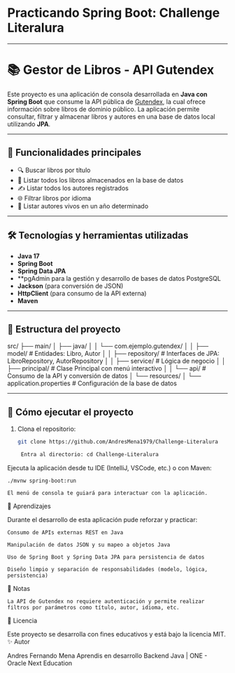 
# Practicando Spring Boot: Challenge Literalura
---

# 📚 Gestor de Libros - API Gutendex

Este proyecto es una aplicación de consola desarrollada en **Java con Spring Boot** que consume la API pública de [Gutendex](https://gutendex.com/), la cual ofrece información sobre libros de dominio público. La aplicación permite consultar, filtrar y almacenar libros y autores en una base de datos local utilizando **JPA**.

---

## 🚀 Funcionalidades principales

- 🔍 Buscar libros por título
- 📄 Listar todos los libros almacenados en la base de datos
- ✍️ Listar todos los autores registrados
- 🌐 Filtrar libros por idioma
- 👤 Listar autores vivos en un año determinado

---

## 🛠️ Tecnologías y herramientas utilizadas

- **Java 17**
- **Spring Boot**
- **Spring Data JPA**
- **pgAdmin para la gestión y desarrollo de bases de datos PostgreSQL
- **Jackson** (para conversión de JSON)
- **HttpClient** (para consumo de la API externa)
- **Maven**

---

## 🧱 Estructura del proyecto

src/
├── main/
│ ├── java/
│ │ └── com.ejemplo.gutendex/
│ │ ├── model/ # Entidades: Libro, Autor
│ │ ├── repository/ # Interfaces de JPA: LibroRepository, AutorRepository
│ │ ├── service/ # Lógica de negocio
│ │ ├── principal/ # Clase Principal con menú interactivo
│ │ └── api/ # Consumo de la API y conversión de datos
│ └── resources/
│ └── application.properties # Configuración de la base de datos


---

## 🧪 Cómo ejecutar el proyecto

1. Clona el repositorio:
   ```bash
   git clone https://github.com/AndresMena1979/Challenge-Literalura

    Entra al directorio: cd Challenge-Literalura


Ejecuta la aplicación desde tu IDE (IntelliJ, VSCode, etc.) o con Maven:

    ./mvnw spring-boot:run

    El menú de consola te guiará para interactuar con la aplicación.

🧠 Aprendizajes

Durante el desarrollo de esta aplicación pude reforzar y practicar:

    Consumo de APIs externas REST en Java

    Manipulación de datos JSON y su mapeo a objetos Java

    Uso de Spring Boot y Spring Data JPA para persistencia de datos

    Diseño limpio y separación de responsabilidades (modelo, lógica, persistencia)

📌 Notas
   
    La API de Gutendex no requiere autenticación y permite realizar filtros por parámetros como título, autor, idioma, etc.


🪪 Licencia

Este proyecto se desarrolla con fines educativos y está bajo la licencia MIT.
✨ Autor

Andres Fernando Mena
Aprendis en desarrollo Backend Java | ONE - Oracle Next Education
